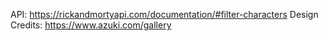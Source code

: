 API: https://rickandmortyapi.com/documentation/#filter-characters
Design Credits: https://www.azuki.com/gallery
